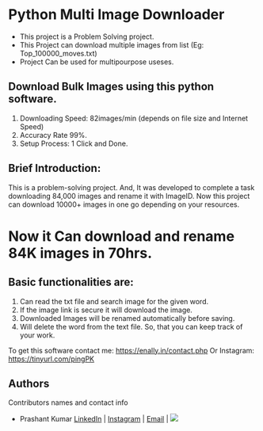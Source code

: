 # Python Multi Image Downloader

-   This project is a Problem Solving project.
-   This Project can download multiple images from list (Eg: Top_100000_moves.txt)
-   Project Can be used for multipourpose useses. 


## Download Bulk Images using this python software.
1. Downloading Speed: 82images/min (depends on file size and Internet Speed)
2. Accuracy Rate 99%. 
3. Setup Process: 1 Click and Done.

## Brief Introduction:
This is a problem-solving project. And, It was developed to complete a task downloading 84,000 images and rename it with ImageID. Now this project can download 10000+ images in one go depending on your resources.

# Now it Can download and rename 84K images in 70hrs.

## Basic functionalities are:  
1. Can read the txt file and search image for the given word.
2. If the image link is secure it will download the image.
3. Downloaded Images will be renamed automatically before saving.
4. Will delete the word from the text file. So, that you can keep track of your work.

To get this software contact me: https://enally.in/contact.php 
Or Instagram: https://tinyurl.com/pingPK

## Authors

Contributors names and contact info

-   Prashant Kumar [LinkedIn](https://www.linkedin.com/in/03prashantpk/) | [Instagram](https://instagram.com/prashantpkumar) | [Email](https://tinyurl.com/mailPK) | ![](https://komarev.com/ghpvc/?username=03prashantpk&color=red)<br>